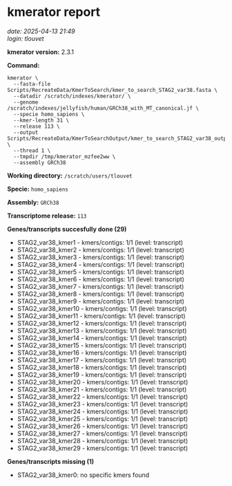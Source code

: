 # kmerator report
*date: 2025-04-13 21:49*  
*login: tlouvet*

**kmerator version:** 2.3.1

**Command:**

```
kmerator \
  --fasta-file Scripts/RecreateData/KmerToSearch/kmer_to_search_STAG2_var38.fasta \
  --datadir /scratch/indexes/kmerator/ \
  --genome /scratch/indexes/jellyfish/human/GRCh38_with_MT_canonical.jf \
  --specie homo_sapiens \
  --kmer-length 31 \
  --release 113 \
  --output Scripts/RecreateData/KmerToSearchOutput/kmer_to_search_STAG2_var38_output \
  --thread 1 \
  --tmpdir /tmp/kmerator_mzfee2ww \
  --assembly GRCh38
```

**Working directory:** `/scratch/users/tlouvet`

**Specie:** `homo_sapiens`

**Assembly:** `GRCh38`

**Transcriptome release:** `113`

**Genes/transcripts succesfully done (29)**

- STAG2_var38_kmer1 - kmers/contigs: 1/1 (level: transcript)
- STAG2_var38_kmer2 - kmers/contigs: 1/1 (level: transcript)
- STAG2_var38_kmer3 - kmers/contigs: 1/1 (level: transcript)
- STAG2_var38_kmer4 - kmers/contigs: 1/1 (level: transcript)
- STAG2_var38_kmer5 - kmers/contigs: 1/1 (level: transcript)
- STAG2_var38_kmer6 - kmers/contigs: 1/1 (level: transcript)
- STAG2_var38_kmer7 - kmers/contigs: 1/1 (level: transcript)
- STAG2_var38_kmer8 - kmers/contigs: 1/1 (level: transcript)
- STAG2_var38_kmer9 - kmers/contigs: 1/1 (level: transcript)
- STAG2_var38_kmer10 - kmers/contigs: 1/1 (level: transcript)
- STAG2_var38_kmer11 - kmers/contigs: 1/1 (level: transcript)
- STAG2_var38_kmer12 - kmers/contigs: 1/1 (level: transcript)
- STAG2_var38_kmer13 - kmers/contigs: 1/1 (level: transcript)
- STAG2_var38_kmer14 - kmers/contigs: 1/1 (level: transcript)
- STAG2_var38_kmer15 - kmers/contigs: 1/1 (level: transcript)
- STAG2_var38_kmer16 - kmers/contigs: 1/1 (level: transcript)
- STAG2_var38_kmer17 - kmers/contigs: 1/1 (level: transcript)
- STAG2_var38_kmer18 - kmers/contigs: 1/1 (level: transcript)
- STAG2_var38_kmer19 - kmers/contigs: 1/1 (level: transcript)
- STAG2_var38_kmer20 - kmers/contigs: 1/1 (level: transcript)
- STAG2_var38_kmer21 - kmers/contigs: 1/1 (level: transcript)
- STAG2_var38_kmer22 - kmers/contigs: 1/1 (level: transcript)
- STAG2_var38_kmer23 - kmers/contigs: 1/1 (level: transcript)
- STAG2_var38_kmer24 - kmers/contigs: 1/1 (level: transcript)
- STAG2_var38_kmer25 - kmers/contigs: 1/1 (level: transcript)
- STAG2_var38_kmer26 - kmers/contigs: 1/1 (level: transcript)
- STAG2_var38_kmer27 - kmers/contigs: 1/1 (level: transcript)
- STAG2_var38_kmer28 - kmers/contigs: 1/1 (level: transcript)
- STAG2_var38_kmer29 - kmers/contigs: 1/1 (level: transcript)


**Genes/transcripts missing (1)**

- STAG2_var38_kmer0: no specific kmers found
